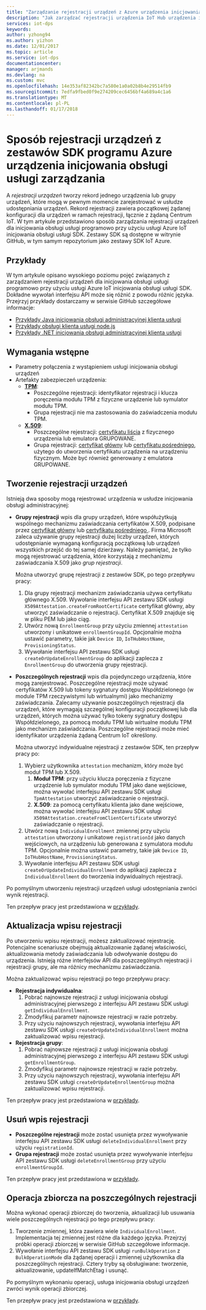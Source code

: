 ```yaml
---
title: "Zarządzanie rejestracji urządzeń z Azure urządzenia inicjowania obsługi usługi SDK | Dokumentacja firmy Microsoft"
description: "Jak zarządzać rejestracji urządzenia IoT Hub urządzenia inicjowania obsługi usługi, z zestawów SDK usługi"
services: iot-dps
keywords: 
author: yzhong94
ms.author: yizhon
ms.date: 12/01/2017
ms.topic: article
ms.service: iot-dps
documentationcenter: 
manager: arjmands
ms.devlang: na
ms.custom: mvc
ms.openlocfilehash: 14e353af82342bc7a580e1a0a02b8b4e29514fb9
ms.sourcegitcommit: 7edfa9fbed0f9e274209cec6456bf4a689a4c1a6
ms.translationtype: MT
ms.contentlocale: pl-PL
ms.lasthandoff: 01/17/2018
---
```

# <a name="how-to-manage-device-enrollments-with-azure-device-provisioning-service-sdks"></a>Sposób rejestracji urządzeń z zestawów SDK programu Azure urządzenia inicjowania obsługi usługi zarządzania
A *rejestracji urządzeń* tworzy rekord jednego urządzenia lub grupy urządzeń, które mogą w pewnym momencie zarejestrować w usłudze udostępniania urządzeń. Rekord rejestracji zawiera początkowej żądanej konfiguracji dla urządzeń w ramach rejestracji, łącznie z żądaną Centrum IoT. W tym artykule przedstawiono sposób zarządzania rejestracji urządzeń dla inicjowania obsługi usługi programowo przy użyciu usługi Azure IoT inicjowania obsługi usługi SDK.  Zestawy SDK są dostępne w witrynie GitHub, w tym samym repozytorium jako zestawy SDK IoT Azure.

## <a name="samples"></a>Przykłady
W tym artykule opisano wysokiego poziomu pojęć związanych z zarządzaniem rejestracji urządzeń dla inicjowania obsługi usługi programowo przy użyciu usługi Azure IoT inicjowania obsługi usługi SDK.  Dokładne wywołań interfejsu API może się różnić z powodu różnic języka.  Przejrzyj przykłady dostarczamy w serwisie GitHub szczegółowe informacje:
* [Przykłady Java inicjowania obsługi administracyjnej klienta usługi](https://github.com/Azure/azure-iot-sdk-java/tree/master/provisioning/provisioning-samples)
* [Przykłady obsługi klienta usługi node.js](https://github.com/Azure/azure-iot-sdk-node/tree/master/provisioning/service/samples)
* [Przykłady .NET inicjowania obsługi administracyjnej klienta usługi](https://github.com/Azure/azure-iot-sdk-csharp/tree/master/provisioning/service/samples)

## <a name="prerequisites"></a>Wymagania wstępne
* Parametry połączenia z wystąpieniem usługi inicjowania obsługi urządzeń
* Artefakty zabezpieczeń urządzenia:
    * [**TPM**](https://docs.microsoft.com/azure/iot-dps/concepts-security):
        * Poszczególne rejestracji: identyfikator rejestracji i klucza poręczenia modułu TPM z fizyczne urządzenie lub symulator modułu TPM.
        * Grupa rejestracji nie ma zastosowania do zaświadczenia modułu TPM.
    * [**X.509**](https://docs.microsoft.com/azure/iot-dps/concepts-security):
        * Poszczególne rejestracji: [certyfikatu liścia](https://docs.microsoft.com/azure/iot-dps/concepts-security#leaf-certificate) z fizycznego urządzenia lub emulatora GRUPOWANE.
        * Grupa rejestracji: [certyfikat główny](https://docs.microsoft.com/azure/iot-dps/concepts-security#root-certificate) lub [certyfikatu pośredniego](https://docs.microsoft.com/azure/iot-dps/concepts-security#intermediate-certificate), użytego do utworzenia certyfikatu urządzenia na urządzeniu fizycznym.  Może być również generowany z emulatora GRUPOWANE.

## <a name="create-a-device-enrollment"></a>Tworzenie rejestracji urządzeń

Istnieją dwa sposoby mogą rejestrować urządzenia w usłudze inicjowania obsługi administracyjnej:

* **Grupy rejestracji** wpis dla grupy urządzeń, które współużytkują wspólnego mechanizmu zaświadczania certyfikatów X.509, podpisane przez [certyfikat główny](https://docs.microsoft.com/azure/iot-dps/concepts-security#root-certificate) lub [certyfikatu pośredniego ](https://docs.microsoft.com/azure/iot-dps/concepts-security#intermediate-certificate). Firma Microsoft zaleca używanie grupy rejestracji dużej liczby urządzeń, których udostępnianie wymaganą konfiguracją początkową lub urządzeń wszystkich przejść do tej samej dzierżawy. Należy pamiętać, że tylko mogą rejestrować urządzenia, które korzystają z mechanizmu zaświadczania X.509 jako *grup rejestracji*. 

    Można utworzyć grupę rejestracji z zestawów SDK, po tego przepływu pracy:

    1. Dla grupy rejestracji mechanizm zaświadczania używa certyfikatu głównego X.509.  Wywołanie interfejsu API zestawu SDK usługi ```X509Attestation.createFromRootCertificate``` certyfikat główny, aby utworzyć zaświadczanie o rejestracji.  Certyfikat X.509 znajduje się w pliku PEM lub jako ciąg.
    1. Utwórz nową ```EnrollmentGroup``` przy użyciu zmiennej ```attestation``` utworzony i unikatowe ```enrollmentGroupId```.  Opcjonalnie można ustawić parametry, takie jak ```Device ID```, ```IoTHubHostName```, ```ProvisioningStatus```.
    2. Wywołanie interfejsu API zestawu SDK usługi ```createOrUpdateEnrollmentGroup``` do aplikacji zaplecza z ```EnrollmentGroup``` do utworzenia grupy rejestracji.

* **Poszczególnych rejestracji** wpis dla pojedynczego urządzenia, które mogą zarejestrować. Poszczególne rejestracji może używać certyfikatów X.509 lub tokeny sygnatury dostępu Współdzielonego (w module TPM rzeczywistymi lub wirtualnymi) jako mechanizmy zaświadczania. Zalecamy używanie poszczególnych rejestracji dla urządzeń, które wymagają szczególnej konfiguracji początkowej lub dla urządzeń, których można używać tylko tokeny sygnatury dostępu Współdzielonego, za pomocą modułu TPM lub wirtualne modułu TPM jako mechanizm zaświadczania. Poszczególne rejestracji może mieć identyfikator urządzenia żądaną Centrum IoT określony.

    Można utworzyć indywidualne rejestracji z zestawów SDK, ten przepływ pracy po:
    
    1. Wybierz użytkownika ```attestation``` mechanizm, który może być moduł TPM lub X.509.
        1. **Moduł TPM**: przy użyciu klucza poręczenia z fizyczne urządzenie lub symulator modułu TPM jako dane wejściowe, można wywołać interfejsu API zestawu SDK usługi ```TpmAttestation``` utworzyć zaświadczanie o rejestracji. 
        2. **X.509**: za pomocą certyfikatu klienta jako dane wejściowe, można wywołać interfejsu API zestawu SDK usługi ```X509Attestation.createFromClientCertificate``` utworzyć zaświadczanie o rejestracji.
    2. Utwórz nową ```IndividualEnrollment``` zmiennej przy użyciu ```attestation``` utworzony i unikatowe ```registrationId``` jako danych wejściowych, na urządzeniu lub generowana z symulatora modułu TPM.  Opcjonalnie można ustawić parametry, takie jak ```Device ID```, ```IoTHubHostName```, ```ProvisioningStatus```.
    3. Wywołanie interfejsu API zestawu SDK usługi ```createOrUpdateIndividualEnrollment``` do aplikacji zaplecza z ```IndividualEnrollment``` do tworzenia indywidualnych rejestracji.

Po pomyślnym utworzeniu rejestracji urządzeń usługi udostępniania zwróci wynik rejestracji.

Ten przepływ pracy jest przedstawiona w [przykłady](#samples).

## <a name="update-an-enrollment-entry"></a>Aktualizacja wpisu rejestracji

Po utworzeniu wpisu rejestracji, możesz zaktualizować rejestrację.  Potencjalne scenariusze obejmują aktualizowanie żądanej właściwości, aktualizowania metody zaświadczania lub odwoływanie dostępu do urządzenia.  Istnieją różne interfejsów API dla poszczególnych rejestracji i rejestracji grupy, ale ma różnicy mechanizmu zaświadczania.

Można zaktualizować wpisu rejestracji po tego przepływu pracy:
* **Rejestracja indywidualna**:
    1. Pobrać najnowsze rejestracji z usługi inicjowania obsługi administracyjnej pierwszego z interfejsu API zestawu SDK usługi ```getIndividualEnrollment```.
    2. Zmodyfikuj parametr najnowsze rejestracji w razie potrzeby. 
    3. Przy użyciu najnowszych rejestracji, wywołania interfejsu API zestawu SDK usługi ```createOrUpdateIndividualEnrollment``` można zaktualizować wpisu rejestracji.
* **Rejestracja grupy**:
    1. Pobrać najnowsze rejestracji z usługi inicjowania obsługi administracyjnej pierwszego z interfejsu API zestawu SDK usługi ```getEnrollmentGroup```.
    2. Zmodyfikuj parametr najnowsze rejestracji w razie potrzeby.
    3. Przy użyciu najnowszych rejestracji, wywołania interfejsu API zestawu SDK usługi ```createOrUpdateEnrollmentGroup``` można zaktualizować wpisu rejestracji.

Ten przepływ pracy jest przedstawiona w [przykłady](#samples).

## <a name="remove-an-enrollment-entry"></a>Usuń wpis rejestracji

* **Poszczególne rejestracji** może zostać usunięta przez wywoływanie interfejsu API zestawu SDK usługi ```deleteIndividualEnrollment``` przy użyciu ```registrationId```.
* **Grupa rejestracji** może zostać usunięta przez wywoływanie interfejsu API zestawu SDK usługi ```deleteEnrollmentGroup``` przy użyciu ```enrollmentGroupId```.

Ten przepływ pracy jest przedstawiona w [przykłady](#samples).

## <a name="bulk-operation-on-individual-enrollments"></a>Operacja zbiorcza na poszczególnych rejestracji

Można wykonać operacji zbiorczej do tworzenia, aktualizacji lub usuwania wiele poszczególnych rejestracji po tego przepływu pracy:

1. Tworzenie zmiennej, która zawiera wiele ```IndividualEnrollment```.  Implementacja tej zmiennej jest różne dla każdego języka.  Przejrzyj próbki operacji zbiorczej w serwisie GitHub szczegółowe informacje.
2. Wywołanie interfejsu API zestawu SDK usługi ```runBulkOperation``` z ```BulkOperationMode``` dla żądanej operacji i zmiennej użytkownika dla poszczególnych rejestracji. Cztery tryby są obsługiwane: tworzenie, aktualizowanie, updateIfMatchEtag i usunąć.

Po pomyślnym wykonaniu operacji, usługa inicjowania obsługi urządzeń zwróci wynik operacji zbiorczej.

Ten przepływ pracy jest przedstawiona w [przykłady](#samples).
